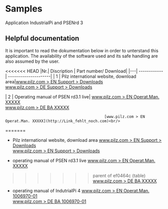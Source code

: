 # Samples
Application IndustrialPi and PSENrd 3

## Helpful documentation

It is important to read the dokumentation below in order to unterstand this application.
The availability of the software used and its safe handling are also assumed by the user.

<<<<<<< HEAD
|Nr.| Discription | Part number/ Download|
|---| ------------| ---------------------|
| 1 | Pilz international website, download area|[www.pilz.com > EN Support > Downloads](https://www.pilz.com/en-INT/support/downloads)<br/>
                                                [www.pilz.com > DE Support > Downloads](https://www.pilz.com/de-INT/support/downloads)<br/>
                                                                                         
| 2 | Operating manual of PSEN rd3.1 live| [www.pilz.com > EN Operat.Man. XXXXX](http://Link_fehlt_noch.com)<br/>
                                           [www.pilz.com > DE BA XXXXX](http://Link_fehlt_noch.com)<br/>                                                

                                                [www.pilz.com > EN Operat.Man. XXXXX](http://Link_fehlt_noch.com)<br/>
=======
+ Pilz international website, download area     [www.pilz.com > EN Support > Downloads](https://www.pilz.com/en-INT/support/downloads)<br/>
                                                [www.pilz.com > EN Support > Downloads](https://www.pilz.com/de-INT/support/downloads)<br/>

+ operating manual of PSEN rd3.1 live           [www.pilz.com > EN Operat.Man. XXXXX](http://Link_fehlt_noch.com)<br/>
>>>>>>> parent of ef0464c (table)
                                                [www.pilz.com > DE BA XXXXX](http://Link_fehlt_noch.com)<br/>
+ operating manual of IndutrialPi 4             [www.pilz.com > EN Operat.Man. 1006970-01](https://www.pilz.com/en-INT/search#currentPage=1&SEARCH=1006970)<br/>
                                                [www.pilz.com > DE BA 1006970-01](https://www.pilz.com/de-INT/search#currentPage=1&SEARCH=1006970)<br/>



